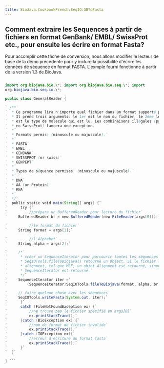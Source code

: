 ```yaml
---
title: BioJava:CookbookFrench:SeqIO:GBToFasta
---
```


Comment extraire les Sequences à partir de fichiers en format GenBank/ EMBL/ SwissProt etc., pour ensuite les écrire en format Fasta?
-------------------------------------------------------------------------------------------------------------------------------------

Pour accomplir cette tâche de conversion, nous allons modifier le
lecteur de base de la démo précédente pour y inclure la possibilité
d'écrire les données de séquence en format FASTA. L'exmple fourni
fonctionne à partir de la version 1.3 de BioJava.

```java import java.io.\*;

import org.biojava.bio.\*; import org.biojava.bio.seq.\*; import
org.biojava.bio.seq.io.\*;

public class GeneralReader {

` /**`  
`  * Ce programme lira n'importe quel fichier dans un format supporté par SeqIOTools.`  
`  * Il prend trois arguments: le 1er est le nom du fichier, le 2ème le format et le 3ème `  
`  * est le type de molecule qui est lu. Les combinaisons illégales (par ex. séquence d'ADN `  
`  * en SwissProt) lancera une exception.`  
`  *`  
`  * Formats permis: (minuscule ou majuscule).`  
`  *`  
`  * FASTA`  
`  * EMBL`  
`  * GENBANK`  
`  * SWISSPROT (or swiss)`  
`  * GENPEPT`  
`  *`  
`  * Types de séquence permises: (minuscule ou majuscule).`  
`  *`  
`  * DNA`  
`  * AA (or Protein)`  
`  * RNA`  
`  *`  
`  */`  
`  public static void main(String[] args) {`  
`      try {`  
`          //prépare un BufferedReader pour lecture du fichier`  
`     BufferedReader br = new BufferedReader(new FileReader(args[0]));`

`          //le format du fichier`  
`     String format = args[1];`

`          //l'Alphabet`  
`     String alpha = args[2];`

`     /*`  
`      * créer un SequenceIterator pour parcourir toutes les séquences du fichier.`  
`      * SeqIOTools.fileToBiojava() retourne un Object. Si le fichier lu est un`  
`      * alignment, tel que MSF, un objet Alignment est retourné, sinon un`  
`      * SequenceIterator est retourné.`  
`      */`  
`     SequenceIterator iter =`  
`         (SequenceIterator)SeqIOTools.fileToBiojava(format, alpha, br);`

`     // faire quelque chose avec les séquences`  
`     SeqIOTools.writeFasta(System.out, iter);`  
`      }`  
`      catch (FileNotFoundException ex) {`  
`          //ne trouve pas le fichier spécifié en args[0]`  
`          ex.printStackTrace();`  
`      }catch (BioException ex) {`  
`          //nom de format de fichier invalide`  
`          ex.printStackTrace();`  
`      }catch (IOException ex){`  
`          //erreur d'écriture du format fasta`  
`          ex.printStackTrace();`  
`      }`  
`  }`

} ```
